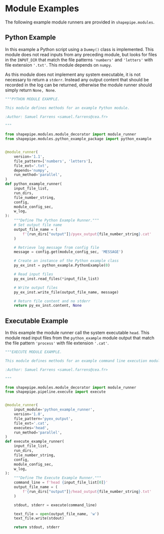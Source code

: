 # Module Examples

The following example module runners are provided in `shapepipe.modules`.

## Python Example

In this example a Python script using a `Dummy()` class is implemented. This module does not read inputs from any preceding module, but looks for files in the `INPUT_DIR` that match the file patterns `'numbers'` and `'letters'` with file extension `'.txt'`. This module depends on `numpy`.

As this module does not implement any system executable, it is not necessary to return a `stderr`. Instead any output content that should be recorded in the log can be returned, otherwise the module runner should simply
return `None, None`.

```python
"""PYTHON MODULE EXAMPLE.

This module defines methods for an example Python module.

:Author: Samuel Farrens <samuel.farrens@cea.fr>

"""

from shapepipe.modules.module_decorator import module_runner
from shapepipe.modules.python_example_package import python_example


@module_runner(
    version='1.1',
    file_pattern=['numbers', 'letters'],
    file_ext='.txt',
    depends='numpy',
    run_method='parallel',
)
def python_example_runner(
    input_file_list,
    run_dirs,
    file_number_string,
    config,
    module_config_sec,
    w_log,
):
    """Define The Python Example Runner."""
    # Set output file name
    output_file_name = (
        f'{run_dirs["output"]}/pyex_output{file_number_string}.cat'
    )

    # Retrieve log message from config file
    message = config.get(module_config_sec, 'MESSAGE')

    # Create an instance of the Python example class
    py_ex_inst = python_example.PythonExample(0)

    # Read input files
    py_ex_inst.read_files(*input_file_list)

    # Write output files
    py_ex_inst.write_file(output_file_name, message)

    # Return file content and no stderr
    return py_ex_inst.content, None
```

## Executable Example

In this example the module runner call the system executable `head`. This module read input files from the `python_example` module output that match the file pattern `'process'` with file extension `'.cat'`.

```python
"""EXECUTE MODULE EXAMPLE.

This module defines methods for an example command line execution module.

:Author: Samuel Farrens <samuel.farrens@cea.fr>

"""

from shapepipe.modules.module_decorator import module_runner
from shapepipe.pipeline.execute import execute


@module_runner(
    input_module='python_example_runner',
    version='1.0',
    file_pattern='pyex_output',
    file_ext='.cat',
    executes='head',
    run_method='parallel',
)
def execute_example_runner(
    input_file_list,
    run_dirs,
    file_number_string,
    config,
    module_config_sec,
    w_log,
):
    """Define The Execute Example Runner."""
    command_line = f'head {input_file_list[0]}'
    output_file_name = (
        f'{run_dirs["output"]}/head_output{file_number_string}.txt'
    )

    stdout, stderr = execute(command_line)

    text_file = open(output_file_name, 'w')
    text_file.write(stdout)

    return stdout, stderr
```
